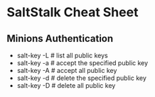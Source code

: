 # SaltStalk Cheat Sheet

## Minions Authentication

- salt-key  -L             # list all public keys
- salt-key  -a <PUB-KEY>   # accept the specified public key
- salt-key  -A             # accept all public key
- salt-key  -d <PUB-KEY>   # delete the specified public key
- salt-key  -D             # delete all public key